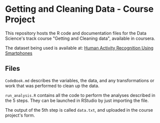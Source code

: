 Getting and Cleaning Data - Course Project
==========================================

This repository hosts the R code and documentation files for the Data Science's track course "Getting and Cleaning data", available in coursera.

The dataset being used is available at: [Human Activity Recognition Using Smartphones](http://archive.ics.uci.edu/ml/datasets/Human+Activity+Recognition+Using+Smartphones)

## Files


`CodeBook.md` describes the variables, the data, and any transformations or work that was performed to clean up the data.

`run_analysis.R` contains all the code to perform the analyses described in the 5 steps. They can be launched in RStudio by just importing the file.

The output of the 5th step is called `data.txt`, and uploaded in the course project's form.
